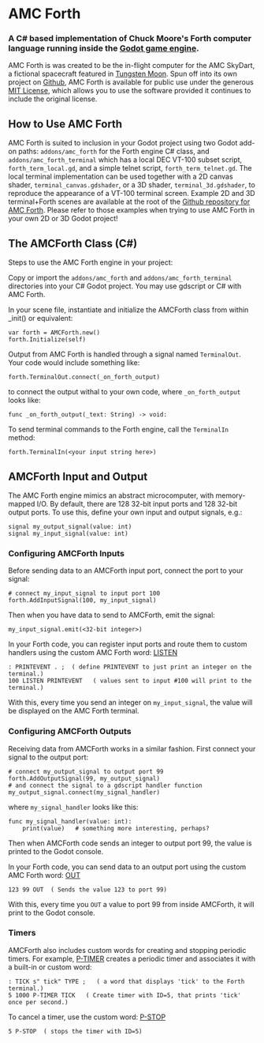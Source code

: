 # AMC Forth

### A C# based implementation of Chuck Moore's Forth computer language running inside the [Godot game engine](https://godotengine.org/).

AMC Forth is was created to be the in-flight computer for the AMC SkyDart, a fictional spacecraft featured in [Tungsten Moon](https://store.steampowered.com/app/3104900/Tungsten_Moon/). Spun off into its own project on [Github](https://github.com/Eccentric-Anomalies/AMC-Forth), AMC Forth is available for public use under the generous [MIT License](https://github.com/Eccentric-Anomalies/AMC-Forth/blob/main/LICENSE), which allows you to use the software provided it continues to include the original license.

## How to Use AMC Forth

AMC Forth is suited to inclusion in your Godot project using two Godot add-on paths: `addons/amc_forth`  for the Forth engine C# class, and `addons/amc_forth_terminal` which has a local DEC VT-100 subset script, `forth_term_local.gd`, and a simple telnet script, `forth_term_telnet.gd`. The local terminal implementation can be used together with a 2D canvas shader, `terminal_canvas.gdshader`, or a 3D shader, `terminal_3d.gdshader`, to reproduce the appearance of a VT-100 terminal screen. Example 2D and 3D terminal+Forth scenes are available at the root of the [Github repository for AMC Forth](https://github.com/Eccentric-Anomalies/AMC-Forth). Please refer to those examples when trying to use AMC Forth in your own 2D or 3D Godot project!

## The AMCForth Class (C#)

Steps to use the AMC Forth engine in your project:

Copy or import the `addons/amc_forth` and `addons/amc_forth_terminal` directories into your C# Godot project. You may use gdscript or C# with AMC Forth.

In your scene file, instantiate and initialize the AMCForth class from within _init() or equivalent:

```gdscript
var forth = AMCForth.new()
forth.Initialize(self)
```

Output from AMC Forth is handled through a signal named `TerminalOut`. Your code would include something like:

```gdscript
forth.TerminalOut.connect(_on_forth_output)
```

to connect the output withal to your own code, where `_on_forth_output` looks like:

```gdscript
func _on_forth_output(_text: String) -> void:
```

To send terminal commands to the Forth engine, call the `TerminalIn` method:
```gdsript
forth.TerminalIn(<your input string here>)
```

## AMCForth Input and Output

The AMC Forth engine mimics an abstract microcomputer, with memory-mapped I/O. By default, there are 128 32-bit input ports and 128 32-bit output ports. To use this, define your own input and output signals, e.g.:

```gdscript
signal my_output_signal(value: int)
signal my_input_signal(value: int)
```

### Configuring AMCForth Inputs

Before sending data to an AMCForth input port, connect the port to your signal:

```gdscript
# connect my_input_signal to input port 100
forth.AddInputSignal(100, my_input_signal)
```

Then when you have data to send to AMCForth, emit the signal:

```gdscript
my_input_signal.emit(<32-bit integer>)
```

In your Forth code, you can register input ports and route them to custom handlers using the custom AMC Forth word: [LISTEN](docs/Listen.md)

```forth
: PRINTEVENT . ;  ( define PRINTEVENT to just print an integer on the terminal.)
100 LISTEN PRINTEVENT   ( values sent to input #100 will print to the terminal.)
```

With this, every time you send an integer on `my_input_signal`, the value will be displayed on the AMC Forth terminal.

### Configuring AMCForth Outputs

Receiving data from AMCForth works in a similar fashion. First connect your signal to the output port:

```gdscript
# connect my_output_signal to output port 99
forth.AddOutputSignal(99, my_output_signal)
# and connect the signal to a gdscript handler function
my_output_signal.connect(my_signal_handler)
```

where `my_signal_handler` looks like this:

```gdscript
func my_signal_handler(value: int):
	print(value)   # something more interesting, perhaps?
```

Then when AMCForth code sends an integer to output port 99, the value is printed to the Godot console.

In your Forth code, you can send data to an output port using the custom AMC Forth word: [OUT](docs/Out.md) 

```forth
123 99 OUT  ( Sends the value 123 to port 99)
```

With this, every time you `OUT` a value to port 99 from inside AMCForth, it will print to the Godot console.

### Timers

AMCForth also includes custom words for creating and stopping periodic timers. For example, [P-TIMER](docs/PTimer.md) creates a periodic timer and associates it with a built-in or custom word:

```forth
: TICK s" tick" TYPE ;   ( a word that displays 'tick' to the Forth terminal.)
5 1000 P-TIMER TICK   ( Create timer with ID=5, that prints 'tick' once per second.)
```

To cancel a timer, use the custom word: [P-STOP](docs/PStop.md)

```forth
5 P-STOP  ( stops the timer with ID=5)
```

